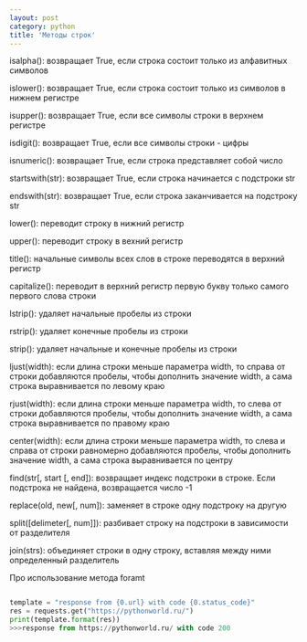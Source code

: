```yaml
---
layout: post
category: python
title: 'Методы строк'
---
```


isalpha(): возвращает True, если строка состоит только из алфавитных символов

islower(): возвращает True, если строка состоит только из символов в нижнем регистре

isupper(): возвращает True, если все символы строки в верхнем регистре

isdigit(): возвращает True, если все символы строки - цифры

isnumeric(): возвращает True, если строка представляет собой число

startswith(str): возвращает True, если строка начинается с подстроки str

endswith(str): возвращает True, если строка заканчивается на подстроку str

lower(): переводит строку в нижний регистр

upper(): переводит строку в вехний регистр

title(): начальные символы всех слов в строке переводятся в верхний регистр

capitalize(): переводит в верхний регистр первую букву только самого первого слова строки

lstrip(): удаляет начальные пробелы из строки

rstrip(): удаляет конечные пробелы из строки

strip(): удаляет начальные и конечные пробелы из строки

ljust(width): если длина строки меньше параметра width, то справа от строки добавляются пробелы, чтобы дополнить значение width, а сама строка выравнивается по левому краю

rjust(width): если длина строки меньше параметра width, то слева от строки добавляются пробелы, чтобы дополнить значение width, а сама строка выравнивается по правому краю

center(width): если длина строки меньше параметра width, то слева и справа от строки равномерно добавляются пробелы, чтобы дополнить значение width, а сама строка выравнивается по центру

find(str[, start [, end]): возвращает индекс подстроки в строке. Если подстрока не найдена, возвращается число -1

replace(old, new[, num]): заменяет в строке одну подстроку на другую

split([delimeter[, num]]): разбивает строку на подстроки в зависимости от разделителя

join(strs): объединяет строки в одну строку, вставляя между ними определенный разделитель


Про использование метода foramt

```python

template = "response from {0.url} with code {0.status_code}"
res = requests.get("https://pythonworld.ru/")
print(template.format(res))
>>>response from https://pythonworld.ru/ with code 200
```